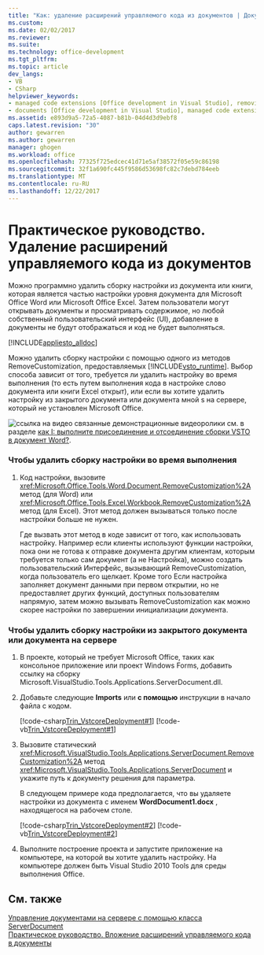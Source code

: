 ```yaml
---
title: "Как: удаление расширений управляемого кода из документов | Документы Microsoft"
ms.custom: 
ms.date: 02/02/2017
ms.reviewer: 
ms.suite: 
ms.technology: office-development
ms.tgt_pltfrm: 
ms.topic: article
dev_langs:
- VB
- CSharp
helpviewer_keywords:
- managed code extensions [Office development in Visual Studio], removing
- documents [Office development in Visual Studio], managed code extensions
ms.assetid: e893d9a5-72a5-4087-b81b-04d4d3d9ebf8
caps.latest.revision: "30"
author: gewarren
ms.author: gewarren
manager: ghogen
ms.workload: office
ms.openlocfilehash: 77325f725edcec41d71e5af38572f05e59c86198
ms.sourcegitcommit: 32f1a690fc445f9586d53698fc82c7debd784eeb
ms.translationtype: MT
ms.contentlocale: ru-RU
ms.lasthandoff: 12/22/2017
---
```

# <a name="how-to-remove-managed-code-extensions-from-documents"></a>Практическое руководство. Удаление расширений управляемого кода из документов
  Можно программно удалить сборку настройки из документа или книги, которая является частью настройки уровня документа для Microsoft Office Word или Microsoft Office Excel. Затем пользователи могут открывать документы и просматривать содержимое, но любой собственный пользовательский интерфейс (UI), добавление в документы не будут отображаться и код не будет выполняться.  
  
 [!INCLUDE[appliesto_alldoc](../vsto/includes/appliesto-alldoc-md.md)]  
  
 Можно удалить сборку настройки с помощью одного из методов RemoveCustomization, предоставляемых [!INCLUDE[vsto_runtime](../vsto/includes/vsto-runtime-md.md)]. Выбор способа зависит от того, требуется ли удалить настройку во время выполнения (то есть путем выполнения кода в настройке слово документа или книги Excel открыт), или если вы хотите удалить настройку из закрытого документа или документа мной s на сервере, который не установлен Microsoft Office.  
  
 ![ссылка на видео](../vsto/media/playvideo.gif "ссылку видео") связанные демонстрационные видеоролики см. в разделе [как I: выполните присоединение и отсоединение сборки VSTO в документ Word?](http://go.microsoft.com/fwlink/?LinkId=136782).  
  
### <a name="to-remove-the-customization-assembly-at-run-time"></a>Чтобы удалить сборку настройки во время выполнения  
  
1.  Код настройки, вызовите <xref:Microsoft.Office.Tools.Word.Document.RemoveCustomization%2A> метод (для Word) или <xref:Microsoft.Office.Tools.Excel.Workbook.RemoveCustomization%2A> метод (для Excel). Этот метод должен вызываться только после настройки больше не нужен.  
  
     Где вызвать этот метод в коде зависит от того, как использовать настройку. Например если клиенты используют функции настройки, пока они не готова к отправке документа другим клиентам, которым требуется только сам документ (а не Настройка), можно создать пользовательский Интерфейс, вызывающий RemoveCustomization, когда пользователь его щелкает. Кроме того Если настройка заполняет документ данными при первом открытии, но не предоставляет других функций, доступных пользователям напрямую, затем можно вызывать RemoveCustomization как можно скорее настройки по завершении инициализации документа.  
  
### <a name="to-remove-the-customization-assembly-from-a-closed-document-or-a-document-on-a-server"></a>Чтобы удалить сборку настройки из закрытого документа или документа на сервере  
  
1.  В проекте, который не требует Microsoft Office, таких как консольное приложение или проект Windows Forms, добавить ссылку на сборку Microsoft.VisualStudio.Tools.Applications.ServerDocument.dll.  
  
2.  Добавьте следующие **Imports** или **с помощью** инструкции в начало файла с кодом.  
  
     [!code-csharp[Trin_VstcoreDeployment#1](../vsto/codesnippet/CSharp/Trin_VstcoreDeploymentCS/Program.cs#1)]
     [!code-vb[Trin_VstcoreDeployment#1](../vsto/codesnippet/VisualBasic/Trin_VstcoreDeploymentVB/Program.vb#1)]  
  
3.  Вызовите статический <xref:Microsoft.VisualStudio.Tools.Applications.ServerDocument.RemoveCustomization%2A> метод <xref:Microsoft.VisualStudio.Tools.Applications.ServerDocument> и укажите путь к документу решения для параметра.  
  
     В следующем примере кода предполагается, что вы удаляете настройки из документа с именем **WordDocument1.docx** , находящегося на рабочем столе.  
  
     [!code-csharp[Trin_VstcoreDeployment#2](../vsto/codesnippet/CSharp/Trin_VstcoreDeploymentCS/Program.cs#2)]
     [!code-vb[Trin_VstcoreDeployment#2](../vsto/codesnippet/VisualBasic/Trin_VstcoreDeploymentVB/Program.vb#2)]  
  
4.  Выполните построение проекта и запустите приложение на компьютере, на которой вы хотите удалить настройку. На компьютере должен быть Visual Studio 2010 Tools для среды выполнения Office.  
  
## <a name="see-also"></a>См. также  
 [Управление документами на сервере с помощью класса ServerDocument](../vsto/managing-documents-on-a-server-by-using-the-serverdocument-class.md)   
 [Практическое руководство. Вложение расширений управляемого кода в документы](../vsto/how-to-attach-managed-code-extensions-to-documents.md)  
  
  